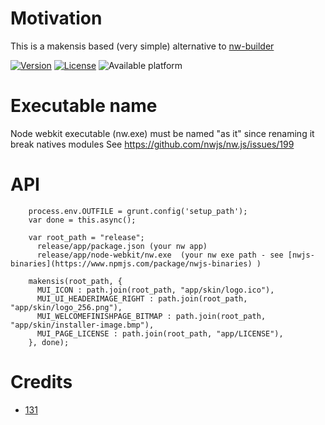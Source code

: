 
# Motivation
This is a makensis based (very simple) alternative to [nw-builder](https://github.com/nwjs-community/nw-builder)


[![Version](https://img.shields.io/npm/v/makensis-nw-dist.svg)](https://www.npmjs.com/package/makensis-nw-dist)
[![License](https://img.shields.io/badge/license-MIT-blue.svg)](http://opensource.org/licenses/MIT)
![Available platform](https://img.shields.io/badge/platform-win32-blue.svg)


# Executable name
Node webkit executable (nw.exe) must be named "as it" since renaming it break natives modules
See https://github.com/nwjs/nw.js/issues/199




# API

```
    process.env.OUTFILE = grunt.config('setup_path');
    var done = this.async();

    var root_path = "release";
      release/app/package.json (your nw app)
      release/app/node-webkit/nw.exe  (your nw exe path - see [nwjs-binaries](https://www.npmjs.com/package/nwjs-binaries) )

    makensis(root_path, { 
      MUI_ICON : path.join(root_path, "app/skin/logo.ico"),
      MUI_UI_HEADERIMAGE_RIGHT : path.join(root_path, "app/skin/logo_256.png"),
      MUI_WELCOMEFINISHPAGE_BITMAP : path.join(root_path, "app/skin/installer-image.bmp"),
      MUI_PAGE_LICENSE : path.join(root_path, "app/LICENSE"),
    }, done);
```


# Credits
* [131](https://github.com/131)


